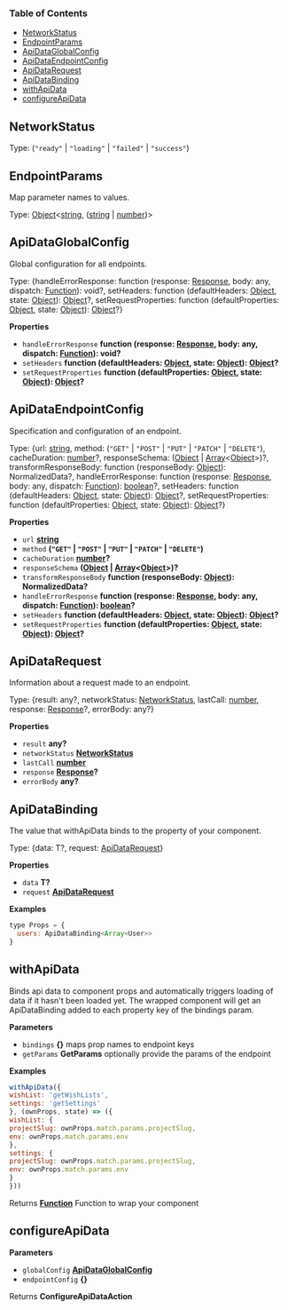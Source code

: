 <!-- Generated by documentation.js. Update this documentation by updating the source code. -->

### Table of Contents

-   [NetworkStatus](#networkstatus)
-   [EndpointParams](#endpointparams)
-   [ApiDataGlobalConfig](#apidataglobalconfig)
-   [ApiDataEndpointConfig](#apidataendpointconfig)
-   [ApiDataRequest](#apidatarequest)
-   [ApiDataBinding](#apidatabinding)
-   [withApiData](#withapidata)
-   [configureApiData](#configureapidata)

## NetworkStatus

Type: (`"ready"` \| `"loading"` \| `"failed"` \| `"success"`)

## EndpointParams

Map parameter names to values.

Type: [Object](https://developer.mozilla.org/en-US/docs/Web/JavaScript/Reference/Global_Objects/Object)&lt;[string](https://developer.mozilla.org/en-US/docs/Web/JavaScript/Reference/Global_Objects/String), ([string](https://developer.mozilla.org/en-US/docs/Web/JavaScript/Reference/Global_Objects/String) \| [number](https://developer.mozilla.org/en-US/docs/Web/JavaScript/Reference/Global_Objects/Number))>

## ApiDataGlobalConfig

Global configuration for all endpoints.

Type: {handleErrorResponse: function (response: [Response](https://developer.mozilla.org/en-US/docs/Web/Guide/HTML/HTML5), body: any, dispatch: [Function](https://developer.mozilla.org/en-US/docs/Web/JavaScript/Reference/Statements/function)): void?, setHeaders: function (defaultHeaders: [Object](https://developer.mozilla.org/en-US/docs/Web/JavaScript/Reference/Global_Objects/Object), state: [Object](https://developer.mozilla.org/en-US/docs/Web/JavaScript/Reference/Global_Objects/Object)): [Object](https://developer.mozilla.org/en-US/docs/Web/JavaScript/Reference/Global_Objects/Object)?, setRequestProperties: function (defaultProperties: [Object](https://developer.mozilla.org/en-US/docs/Web/JavaScript/Reference/Global_Objects/Object), state: [Object](https://developer.mozilla.org/en-US/docs/Web/JavaScript/Reference/Global_Objects/Object)): [Object](https://developer.mozilla.org/en-US/docs/Web/JavaScript/Reference/Global_Objects/Object)?}

**Properties**

-   `handleErrorResponse` **function (response: [Response](https://developer.mozilla.org/en-US/docs/Web/Guide/HTML/HTML5), body: any, dispatch: [Function](https://developer.mozilla.org/en-US/docs/Web/JavaScript/Reference/Statements/function)): void?** 
-   `setHeaders` **function (defaultHeaders: [Object](https://developer.mozilla.org/en-US/docs/Web/JavaScript/Reference/Global_Objects/Object), state: [Object](https://developer.mozilla.org/en-US/docs/Web/JavaScript/Reference/Global_Objects/Object)): [Object](https://developer.mozilla.org/en-US/docs/Web/JavaScript/Reference/Global_Objects/Object)?** 
-   `setRequestProperties` **function (defaultProperties: [Object](https://developer.mozilla.org/en-US/docs/Web/JavaScript/Reference/Global_Objects/Object), state: [Object](https://developer.mozilla.org/en-US/docs/Web/JavaScript/Reference/Global_Objects/Object)): [Object](https://developer.mozilla.org/en-US/docs/Web/JavaScript/Reference/Global_Objects/Object)?** 

## ApiDataEndpointConfig

Specification and configuration of an endpoint.

Type: {url: [string](https://developer.mozilla.org/en-US/docs/Web/JavaScript/Reference/Global_Objects/String), method: (`"GET"` \| `"POST"` \| `"PUT"` \| `"PATCH"` \| `"DELETE"`), cacheDuration: [number](https://developer.mozilla.org/en-US/docs/Web/JavaScript/Reference/Global_Objects/Number)?, responseSchema: ([Object](https://developer.mozilla.org/en-US/docs/Web/JavaScript/Reference/Global_Objects/Object) \| [Array](https://developer.mozilla.org/en-US/docs/Web/JavaScript/Reference/Global_Objects/Array)&lt;[Object](https://developer.mozilla.org/en-US/docs/Web/JavaScript/Reference/Global_Objects/Object)>)?, transformResponseBody: function (responseBody: [Object](https://developer.mozilla.org/en-US/docs/Web/JavaScript/Reference/Global_Objects/Object)): NormalizedData?, handleErrorResponse: function (response: [Response](https://developer.mozilla.org/en-US/docs/Web/Guide/HTML/HTML5), body: any, dispatch: [Function](https://developer.mozilla.org/en-US/docs/Web/JavaScript/Reference/Statements/function)): [boolean](https://developer.mozilla.org/en-US/docs/Web/JavaScript/Reference/Global_Objects/Boolean)?, setHeaders: function (defaultHeaders: [Object](https://developer.mozilla.org/en-US/docs/Web/JavaScript/Reference/Global_Objects/Object), state: [Object](https://developer.mozilla.org/en-US/docs/Web/JavaScript/Reference/Global_Objects/Object)): [Object](https://developer.mozilla.org/en-US/docs/Web/JavaScript/Reference/Global_Objects/Object)?, setRequestProperties: function (defaultProperties: [Object](https://developer.mozilla.org/en-US/docs/Web/JavaScript/Reference/Global_Objects/Object), state: [Object](https://developer.mozilla.org/en-US/docs/Web/JavaScript/Reference/Global_Objects/Object)): [Object](https://developer.mozilla.org/en-US/docs/Web/JavaScript/Reference/Global_Objects/Object)?}

**Properties**

-   `url` **[string](https://developer.mozilla.org/en-US/docs/Web/JavaScript/Reference/Global_Objects/String)** 
-   `method` **(`"GET"` \| `"POST"` \| `"PUT"` \| `"PATCH"` \| `"DELETE"`)** 
-   `cacheDuration` **[number](https://developer.mozilla.org/en-US/docs/Web/JavaScript/Reference/Global_Objects/Number)?** 
-   `responseSchema` **([Object](https://developer.mozilla.org/en-US/docs/Web/JavaScript/Reference/Global_Objects/Object) \| [Array](https://developer.mozilla.org/en-US/docs/Web/JavaScript/Reference/Global_Objects/Array)&lt;[Object](https://developer.mozilla.org/en-US/docs/Web/JavaScript/Reference/Global_Objects/Object)>)?** 
-   `transformResponseBody` **function (responseBody: [Object](https://developer.mozilla.org/en-US/docs/Web/JavaScript/Reference/Global_Objects/Object)): NormalizedData?** 
-   `handleErrorResponse` **function (response: [Response](https://developer.mozilla.org/en-US/docs/Web/Guide/HTML/HTML5), body: any, dispatch: [Function](https://developer.mozilla.org/en-US/docs/Web/JavaScript/Reference/Statements/function)): [boolean](https://developer.mozilla.org/en-US/docs/Web/JavaScript/Reference/Global_Objects/Boolean)?** 
-   `setHeaders` **function (defaultHeaders: [Object](https://developer.mozilla.org/en-US/docs/Web/JavaScript/Reference/Global_Objects/Object), state: [Object](https://developer.mozilla.org/en-US/docs/Web/JavaScript/Reference/Global_Objects/Object)): [Object](https://developer.mozilla.org/en-US/docs/Web/JavaScript/Reference/Global_Objects/Object)?** 
-   `setRequestProperties` **function (defaultProperties: [Object](https://developer.mozilla.org/en-US/docs/Web/JavaScript/Reference/Global_Objects/Object), state: [Object](https://developer.mozilla.org/en-US/docs/Web/JavaScript/Reference/Global_Objects/Object)): [Object](https://developer.mozilla.org/en-US/docs/Web/JavaScript/Reference/Global_Objects/Object)?** 

## ApiDataRequest

Information about a request made to an endpoint.

Type: {result: any?, networkStatus: [NetworkStatus](#networkstatus), lastCall: [number](https://developer.mozilla.org/en-US/docs/Web/JavaScript/Reference/Global_Objects/Number), response: [Response](https://developer.mozilla.org/en-US/docs/Web/Guide/HTML/HTML5)?, errorBody: any?}

**Properties**

-   `result` **any?** 
-   `networkStatus` **[NetworkStatus](#networkstatus)** 
-   `lastCall` **[number](https://developer.mozilla.org/en-US/docs/Web/JavaScript/Reference/Global_Objects/Number)** 
-   `response` **[Response](https://developer.mozilla.org/en-US/docs/Web/Guide/HTML/HTML5)?** 
-   `errorBody` **any?** 

## ApiDataBinding

The value that withApiData binds to the property of your component.

Type: {data: T?, request: [ApiDataRequest](#apidatarequest)}

**Properties**

-   `data` **T?** 
-   `request` **[ApiDataRequest](#apidatarequest)** 

**Examples**

```javascript
type Props = {
  users: ApiDataBinding<Array<User>>
}
```

## withApiData

Binds api data to component props and automatically triggers loading of data if it hasn't been loaded yet. The wrapped
component will get an ApiDataBinding added to each property key of the bindings param.

**Parameters**

-   `bindings` **{}** maps prop names to endpoint keys
-   `getParams` **GetParams** optionally provide the params of the endpoint

**Examples**

```javascript
withApiData({
wishList: 'getWishLists',
settings: 'getSettings'
}, (ownProps, state) => ({
wishList: {
projectSlug: ownProps.match.params.projectSlug,
env: ownProps.match.params.env
},
settings: {
projectSlug: ownProps.match.params.projectSlug,
env: ownProps.match.params.env
}
}))
```

Returns **[Function](https://developer.mozilla.org/en-US/docs/Web/JavaScript/Reference/Statements/function)** Function to wrap your component

## configureApiData

**Parameters**

-   `globalConfig` **[ApiDataGlobalConfig](#apidataglobalconfig)** 
-   `endpointConfig` **{}** 

Returns **ConfigureApiDataAction** 
